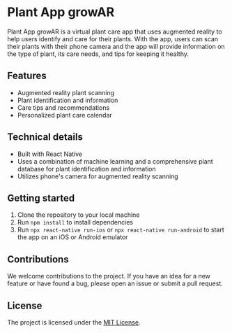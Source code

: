 # Plant App growAR

Plant App growAR is a virtual plant care app that uses augmented reality to help users identify and care for their plants. With the app, users can scan their plants with their phone camera and the app will provide information on the type of plant, its care needs, and tips for keeping it healthy.

## Features

- Augmented reality plant scanning
- Plant identification and information
- Care tips and recommendations
- Personalized plant care calendar

## Technical details

- Built with React Native
- Uses a combination of machine learning and a comprehensive plant database for plant identification and information
- Utilizes phone's camera for augmented reality scanning

## Getting started

1. Clone the repository to your local machine
2. Run `npm install` to install dependencies
3. Run `npx react-native run-ios` or `npx react-native run-android` to start the app on an iOS or Android emulator

## Contributions

We welcome contributions to the project. If you have an idea for a new feature or have found a bug, please open an issue or submit a pull request.

## License

The project is licensed under the [MIT License](https://opensource.org/licenses/MIT).
